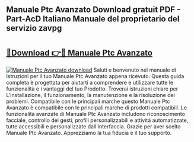 ## Manuale Ptc Avanzato Download gratuit PDF - Part-AcD Italiano Manuale del proprietario del servizio zavpg

# <h2><a href="http://dfg1zh.blite.top/?on=Manuale+Ptc+Avanzato">🔗Download 👉🔴 Manuale Ptc Avanzato</a></h2>

[![Manuale Ptc Avanzato download](https://i.imgur.com/lujVjoI.png)](http://dfg1zh.blite.top/?on=Manuale+Ptc+Avanzato)
Saluti e benvenuto nel manuale di Istruzioni per il tuo Manuale Ptc Avanzato appena ricevuto. Questa guida completa è progettata per aiutarti a comprendere e utilizzare tutte le funzionalità e i vantaggi del tuo Prodotto. Troverai istruzioni chiare per L'installazione, il funzionamento, la manutenzione e la risoluzione dei problemi. Compatibile con le principali marche questo Manuale Ptc Avanzato è compatibile con le principali marche di prodotti compatibili. Le funzionalità avanzate di Manuale Ptc Avanzato includono riconoscimento facciale, controllo dei gesti, profili personalizzabili e attività automatizzate, tutte accessibili e personalizzate dall'interfaccia. Grazie per aver scelto Manuale Ptc Avanzato. Apprezziamo la tua fiducia e il tuo supporto.
